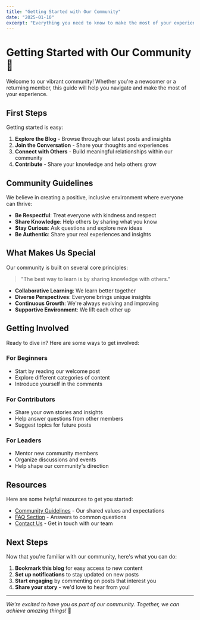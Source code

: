 ```yaml
---
title: "Getting Started with Our Community"
date: "2025-01-10"
excerpt: "Everything you need to know to make the most of your experience in our community."
---
```


# Getting Started with Our Community 🚀

Welcome to our vibrant community! Whether you're a newcomer or a returning member, this guide will help you navigate and make the most of your experience.

## First Steps

Getting started is easy:

1. **Explore the Blog** - Browse through our latest posts and insights
2. **Join the Conversation** - Share your thoughts and experiences
3. **Connect with Others** - Build meaningful relationships within our community
4. **Contribute** - Share your knowledge and help others grow

## Community Guidelines

We believe in creating a positive, inclusive environment where everyone can thrive:

- **Be Respectful**: Treat everyone with kindness and respect
- **Share Knowledge**: Help others by sharing what you know
- **Stay Curious**: Ask questions and explore new ideas
- **Be Authentic**: Share your real experiences and insights

## What Makes Us Special

Our community is built on several core principles:

> "The best way to learn is by sharing knowledge with others."

- **Collaborative Learning**: We learn better together
- **Diverse Perspectives**: Everyone brings unique insights
- **Continuous Growth**: We're always evolving and improving
- **Supportive Environment**: We lift each other up

## Getting Involved

Ready to dive in? Here are some ways to get involved:

### For Beginners

- Start by reading our welcome post
- Explore different categories of content
- Introduce yourself in the comments

### For Contributors

- Share your own stories and insights
- Help answer questions from other members
- Suggest topics for future posts

### For Leaders

- Mentor new community members
- Organize discussions and events
- Help shape our community's direction

## Resources

Here are some helpful resources to get you started:

- [Community Guidelines](#) - Our shared values and expectations
- [FAQ Section](#) - Answers to common questions
- [Contact Us](#) - Get in touch with our team

## Next Steps

Now that you're familiar with our community, here's what you can do:

1. **Bookmark this blog** for easy access to new content
2. **Set up notifications** to stay updated on new posts
3. **Start engaging** by commenting on posts that interest you
4. **Share your story** - we'd love to hear from you!

---

_We're excited to have you as part of our community. Together, we can achieve amazing things!_ 🌟
